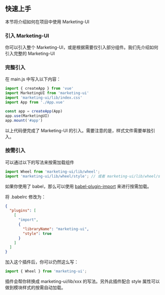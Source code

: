 ## 快速上手

本节将介绍如何在项目中使用 Marketing-UI

### 引入 Marketing-UI

你可以引入整个 Marketing-UI，或是根据需要仅引入部分组件。我们先介绍如何引入完整的 Marketing-UI

### 完整引入

在 main.js 中写入以下内容：

```javascript
import { createApp } from 'vue'
import MarketingUI from 'marketing-ui'
import 'marketing-ui/lib/index.css'
import App from './App.vue'

const app = createApp(App)
app.use(MarketingUI)
app.mount('#app')
```

以上代码便完成了 Marketing-UI 的引入。需要注意的是，样式文件需要单独引入。

### 按需引入

可以通过以下的写法来按需加载组件

```javascript
import Wheel from 'marketing-ui/lib/wheel';
import 'marketing-ui/lib/wheel/style'; // 或者 marketing-ui/lib/wheel/style/css 加载 css 文件
```

如果你使用了 babel，那么可以使用 [babel-plugin-import](https://github.com/ant-design/babel-plugin-import) 来进行按需加载。

将 .babelrc 修改为：

```json
{
  "plugins": [
    [
      "import",
      {
        "libraryName": "marketing-ui",
        "style": true
      }
    ]
  ]
}
```

加入这个插件后，你可以仍然这么写：

```javascript
import { Wheel } from 'marketing-ui';
```

插件会帮你转换成 marketing-ui/lib/xxx 的写法。另外此插件配合 style 属性可以做到模块样式的按需自动加载。
